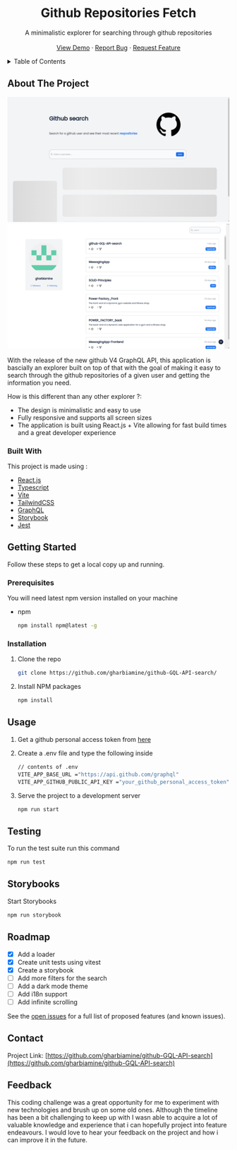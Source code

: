 <div align="center">
  <h1 align="center">Github Repositories Fetch</h1>

  <p align="center">
    A minimalistic explorer for searching through github repositories
    <br />
    <br />
    <a href="https://roaring-yeot-1d9069.netlify.app/">View Demo</a>
    ·
    <a href="https://github.com/gharbiamine/github-GQL-API-search/issues">Report Bug</a>
    ·
    <a href="https://github.com/gharbiamine/github-GQL-API-search/issues">Request Feature</a>
  </p>
</div>

<!-- TABLE OF CONTENTS -->
<details>
  <summary>Table of Contents</summary>
  <ol>
    <li>
      <a href="#introduction">Introduction</a>
      <ul>
        <li><a href="#technologies">Technologies</a></li>
      </ul>
    </li>
    <li>
      <a href="#getting-started">Getting Started</a>
      <ul>
        <li><a href="#prerequisites">Prerequisites</a></li>
        <li><a href="#installation">Installation</a></li>
      </ul>
    </li>
    <li><a href="#usage">Usage</a></li>
    <li><a href="#roadmap">Roadmap</a></li>
  </ol>
</details>

<!-- ABOUT THE PROJECT -->

## About The Project

![search](./search.png)
![explorer](./explorer.png)

With the release of the new github V4 GraphQL API, this application is bascially an explorer built on top of that with the goal of making it easy to search through the github repositories of a given user and getting the information you need.

How is this different than any other explorer ?:

- The design is minimalistic and easy to use
- Fully responsive and supports all screen sizes
- The application is built using React.js + Vite allowing for fast build times and a great developer experience

### Built With

This project is made using :

- [React.js](https://reactjs.org/)
- [Typescript](https://www.typescriptlang.org/)
- [Vite](https://vitejs.dev/)
- [TailwindCSS](https://tailwindcss.com/)
- [GraphQL](https://graphql.org/)
- [Storybook](https://storybook.js.org/)
- [Jest](https://jestjs.io/)

<!-- GETTING STARTED -->

## Getting Started

Follow these steps to get a local copy up and running.

### Prerequisites

You will need latest npm version installed on your machine

- npm
  ```sh
  npm install npm@latest -g
  ```

### Installation

1. Clone the repo
   ```sh
   git clone https://github.com/gharbiamine/github-GQL-API-search/
   ```
2. Install NPM packages
   ```sh
   npm install
   ```

<!-- USAGE EXAMPLES -->

## Usage

1. Get a github personal access token from [here](https://docs.github.com/en/github/authenticating-to-github/keeping-your-account-and-data-secure/creating-a-personal-access-token)

2. Create a .env file and type the following inside

   ```sh
   // contents of .env
   VITE_APP_BASE_URL ="https://api.github.com/graphql"
   VITE_APP_GITHUB_PUBLIC_API_KEY ="your_github_personal_access_token"
   ```

3. Serve the project to a development server
   ```sh
   npm run start
   ```

<!-- Testing -->

## Testing

To run the test suite run this command

```sh
npm run test
```

<!-- Storybooks -->

## Storybooks

Start Storybooks

```sh
npm run storybook
```

<!-- ROADMAP -->

## Roadmap

- [x] Add a loader
- [x] Create unit tests using vitest
- [x] Create a storybook
- [ ] Add more filters for the search
- [ ] Add a dark mode theme
- [ ] Add i18n support
- [ ] Add infinite scrolling

See the [open issues](https://github.com/gharbiamine/github-GQL-API-search/issues) for a full list of proposed features (and known issues).

## Contact

Project Link: [https://github.com/gharbiamine/github-GQL-API-search](https://github.com/gharbiamine/github-GQL-API-search)

## Feedback

This coding challenge was a great opportunity for me to experiment with new technologies and brush up on some old ones. Although the timeline has been a bit challenging to keep up with I wasn able to acquire a lot of valuable knowledge and experience that i can hopefully project into feature endeavours. I would love to hear your feedback on the project and how i can improve it in the future.
